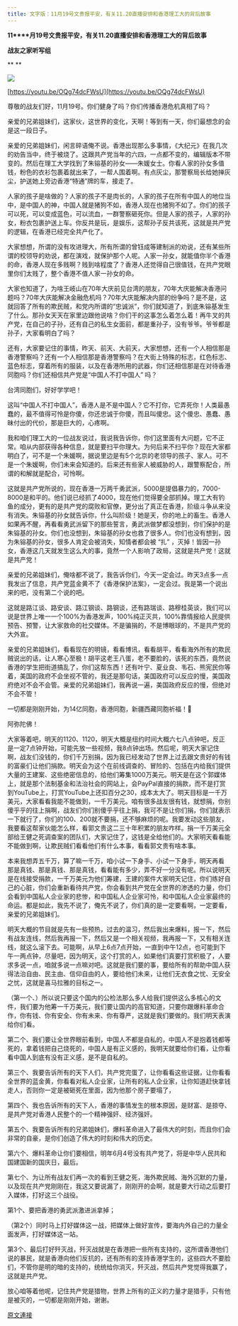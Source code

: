 ```yaml
---
title: 文字版：11月19号文贵报平安，有关11.20直播安排和香港理工大的背后故事
---
```


**11****月19号文贵报平安，有关11.20直播安排和香港理工大的背后故事**

**战友之家听写组**

**
**

**[![](https://3.bp.blogspot.com/-s4aUCN6bKj0/XdS2UlTWCxI/AAAAAAAAAFE/ulSfh93SqHc3fv_WJ995HahuUU9M4Bk2gCK4BGAYYCw/s400/1119.png)](http://3.bp.blogspot.com/-s4aUCN6bKj0/XdS2UlTWCxI/AAAAAAAAAFE/ulSfh93SqHc3fv_WJ995HahuUU9M4Bk2gCK4BGAYYCw/s1600/1119.png)**

[https://youtu.be/OQg74dcFWsU](https://youtu.be/OQg74dcFWsU)




尊敬的战友们好，11月19号。你们健身了吗？你们传播香港危机真相了吗？




亲爱的兄弟姐妹们，这家伙，这世界的变化，天啊！等到有一天，你们最想念的会是这一段日子。




亲爱的兄弟姐妹们，闲言碎语俺不说。香港出现那么多事情，《大纪元》在我几次的劝告当中，终于被烧了。这跟共产党当年的六四，一点都不变的，编辑版本不带变的。然后在理工大学找到了朱镕基的孙女——朱媛女士。你看人家的孙女多值钱，粉色的衣衫包裹着就出来了，一帮人围着啊。有点灰尘，那警察局长给她掸灰尘，护送她上旁边香港“特通”牌的车，接走了。




人家的孩子是啥做的？人家的孩子不是肉长的，人家的孩子在所有中国人的地位当中，是中国人的神，中国人就是猪狗不如，香港人现在也猪狗不如了。你们的孩子可以死，可以变成蓝色，可以流血，一群警察砸死你。但是人家的孩子，人家的孙女，粉衣包裹护送上车。你反共是玩，是娱乐，这帮孙子反共该死，这就是共产党的逻辑，在香港已经完全共产化了。




大家想想，所谓的没有攻进理大，所有所谓的曾钰成等建制派的劝说，还有某些所谓的校领导的劝说，都在演戏，就保护那个人呢。人家一孙女，就能值你半个香港的命，香港人现在多贱啊？贱到啥程度了？香港人还觉得自己很值钱，在共产党眼里你们太贱了，整个香港不值人家一孙女的命。




大家也知道了，为啥王岐山在70年大庆前见台湾的朋友，70年大庆能解决香港问题吗？70年大庆能解决金融危机吗？70年大庆能解决内部的纷争吗？是不是，这就回答了所有的欺民贼，和党内所谓的“忠诚派”，你们就知道了，到底朱镕基发生了什么。那孙女天天在家里边跟他说啥？你们干的这事怎么着怎么着！再牛叉的共产党，在自己的子孙，还有自己的私生女面前，都是重孙子，没有爷爷。爷爷都是孙子，大家看明白了吗？




还有，大家要记住的事情，昨天、前天、大前天，大家想想，还有一个人相信那是香港警察吗？还有一个人相信那是香港警察吗？在大街上特殊的标志，红色标志、蓝色标志，穿着所有的服装，以及在香港所用的武器，你们还相信那是在对待香港同胞吗？你们还相信共产党是“中国人不打中国人” 吗？




台湾同胞们，好好学学吧！




这叫“中国人不打中国人”，香港人是不是中国人？它不打你，它弄死你！人类最愚蠢的，最不值得可怜是你傻，你还忠诚于你傻，而且叫傻忠。这个傻忠、愚蠢、愚昧付出的代价，那是巨大的，心疼啊。




我和咱们理工大的一位战友说过，我说我告诉你，你们这里面有大问题，它不正常。咱从内部获得各种信息，就是要扫平你理大。为何后来不扫平你？现在大家都明白了，可不是一个朱媛啊，据说里边是有5个北京的老领导的孩子、家人。可不是一个朱媛啊，你们未来会知道的。后来还有些家人被威胁的人，跟警察配合，所谓的和解就是配合，可怜啊。




这就是共产党所说的，现在香港一万两千勇武派，5000是提倡暴力的，7000-8000是和平的。他们说已经抓了4000，现在他们觉得要全部抓掉。理工大有钓鱼的成分，更有的是共产党的腐败和官僚，更分出了真正在香港，阶级斗争从来没有消失。朱镕基的孙女就告诉你，什么叫阶级！她是天，你的地上的畜生。香港人如果再不醒，再看看勇武派留下的那些誓言，勇武派做梦都没想到，你们保护的是朱镕基的孙女。你们也没想到，朱镕基的孙女也救了很多人。你们也没有想到，因为朱镕基的孙女，很多人肯定会被消失，知情者都会被 “扎” ，灭掉！皆因一孙女，香港这几天就发生这么大的事，竟然一个人影响了政局，这就是共产党！这就是共产党！




亲爱的兄弟姐妹们，俺啥都不说了，我告诉你们，今天一定会过。昨天3点多一点我发出了信息，共产党蓝金黄不了《香港保护法案》，一定会过。我是第一个说出来的吧，没有第二个说的吧。




这就是路江谈、路安谈、路江钢谈、路钢谈，还有路瑞谈、路穆桂英谈，我们可以说是世界上唯一一个100%为香港发声，100%纯正灭共，100%靠情报给人民提供预告、预警，让大家救命的社交媒体。不是骗捐的，不是博眼球的，不是共产党的大外宣。




亲爱的兄弟姐妹们，看看现在的明镜，看看博讯，看看胡平，看看海外所有的欺民贼说出的话，让人寒心至极！胡平这老王八蛋，老不要脸的，该死的东西，竟然说香港的学生把街道搞乱了，你们这帮东西！还有叶宁、夏业良、韦石、熊宪民你等着，美国的政府不会坐视不管的，我还是那句话，美国政府可以反应的慢，美国政府绝对不会不会管。亲爱的兄弟姐妹们，我再说一遍，美国政府反应的慢，但绝对不会不管！




一切都是刚刚开始，为14亿同胞，香港同胞，新疆西藏同胞祈福！🙏




阿弥陀佛！




大家等着吧，明天的1120、1120，明天大概是纽约时间大概六七八点钟吧，反正是一定7点钟开始，可能先放一些视频，我8点钟出场。然后呢，明天大家记住啊，战友们没钱的，你们千万别捐，因为我已经发动了世界上过去跟文贵好的有钱的富豪们让他们捐款。明天会为这个在前线调查的、冒险的、包括在内给我们提供大量的王建案、这些绝密信息的，给他们筹集1000万美元。明天是在这个郭媒体上，就是那个法制基金和法治社会的网站上，会PayPal直接的捐款，而不是打赏到YouTube上，打赏YouTube上还扣百分之30，成本太大了。明天目标是一千万美元，大家看看我能不能做到，一千万美元。咱有很多战友很有钱，就想捐，你别傻乎乎的往上捐啊，战友们你们别傻乎乎往上捐，我可不是让你们捐，你们就表示一下就行了，你们的100、200就不要捐，还不够麻烦的呢。我要发动这些朋友，我要看这帮家伙能怎么样，看郭文贵这二三十年积累的朋友咋样。捐一千万美元全部给王健之死调查案的团队们，大家记住了，这钱是全给他们的。大家明天看看能不能做到啊，让欺民贼们看看他们有什么本事，看看郭文贵有啥本事。




本来我想弄五千万，算了嘛一千万，咱小试一下身手、小试一下身手，明天再看 那是真钱、那是真钱、那是真钱，看看能有多少，弄不好一分没有呢。所以说明天是在线接受捐款，一千万美元为他们筹建，王建的案件大家明天记住，你们练好自己的心脏，你们会重新看待共产党，你会看到共产党在全世界的渗透的力量，你们会看到中国私人企业家的悲惨，和中国私人企业家可怜，和中国私人企业家最终的命运。都是如此，我先不说了，俺先不说了，你们真的是一定要看啊，一定要看，亲爱的兄弟姐妹们。




明天大概的节目就是先有一些预热，过去的温习，然后我出来爆料，报一下，然后有战友连线，然后我再报一下，然后又是一个相关视频，我再报一下，又有相关连线，就这么滚下去。可能啊，从早上6点7点开始，一直到中午12点，也可能到下午一两点钟，尽量吧，因为明天，这个打赏的人，如果他们真要打赏积极了，人要求多说一点，咱就多说一点嘛对吧。这就是我们要的事，要给所有的帮助中国人获得法治自由、民主由、信仰自由的人，要给他们未来，让他们无衣食之忧、无安全之忧，这就是喜马拉雅的目标之一。




（第一个、）所以说只要这个国内的公检法那么多人给我们提供这么多核心的文件，我们要为他筹一千万美元，我们要让国内的高官知道，只要你跟爆料革命合作，你有钱、你有安全、你有未来、你有尊严，这就是我们要做的。我们明天表演给你们看。




第二个、我们要让全世界眼前看到，中国人不都是自私的，中国人不是抱着钱都等死的，拿着钱把自己烧死的，中国人是有正义感的，我明天就要给你们看，让你看看中国人到底有没有正义感，是不是自私的。




第三个、我要告诉所有的天下人们，共产党完蛋了，让你看看这些证据，让你看看全世界的蓝金黄，你看看对私人企业家，让所有的私人企业家，让你知道赶快拿钱走人，否则你一定是被砸死在里面，因为他那个房子要塌了，




第四个、我也告诉所有的天下人，香港的事情发生的根本原因，是财富、是掠夺、是共产党对香港人民整个的一个精神强奸、经济强奸。




第五个、我要告诉所有的兄弟姐妹们，爆料革命进入了最伟大的时刻，而且你们会非常的自豪，是你们创造了伟大的时刻和伟大的历史。




第六个、爆料革命让你们要相信，明年6月4号没有共产党了，将是中华人民共和国建国新的国庆日，最后。




第七个、为让所有战友们再一次的看到王健之死，海外欺民贼、海外沉默的力量，以及现在共产党刚刚在，我这又要说漏了，刚刚开的会啊，就是要大行动之后要打入媒体，打好这三个战役。

第1个、要把香港的勇武派激进派拿掉；

（第2个）同时马上打好媒体这一战，把媒体上做好宣传，要海内外自己的力量全面发声，打好媒体这一站。

第3个、最后打好歼灭战，歼灭战就是在香港把一些所有支持的，这所谓香港他们说的暴民，就是香港向他们反抗的，还有所有的支持香港学生的，这些四大不要脸们，不管你是明的暗的支持的，统统给你消灭，歼灭战，然后共产党觉得我赢了，这就是共产党。




放心咱等着他呢，记住共产党是猎物，世界上所有的正义的力量才是猎手，只有他是被灭的，一切都是刚刚开始，谢谢。

[原文連接](http://littleantvoice.blogspot.com/2019/11/11191120.html)